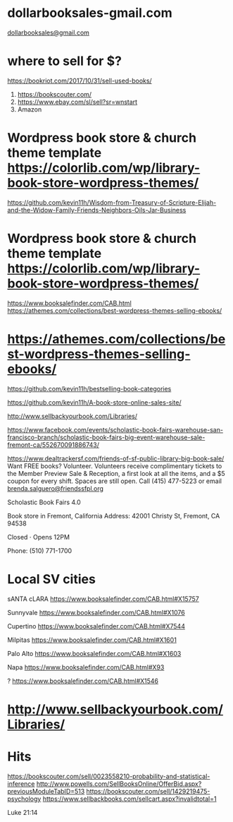 # dollarbooksales-gmail.com
dollarbooksales@gmail.com

# where to sell for $?
https://bookriot.com/2017/10/31/sell-used-books/
1. https://bookscouter.com/
2. https://www.ebay.com/sl/sell?sr=wnstart
3. Amazon
# Wordpress book store & church theme template https://colorlib.com/wp/library-book-store-wordpress-themes/
https://github.com/kevin11h/Wisdom-from-Treasury-of-Scripture-Elijah-and-the-Widow-Family-Friends-Neighbors-Oils-Jar-Business
# Wordpress book store & church theme template https://colorlib.com/wp/library-book-store-wordpress-themes/
https://www.booksalefinder.com/CAB.html  https://athemes.com/collections/best-wordpress-themes-selling-ebooks/
# https://athemes.com/collections/best-wordpress-themes-selling-ebooks/
https://github.com/kevin11h/bestselling-book-categories

https://github.com/kevin11h/A-book-store-online-sales-site/

http://www.sellbackyourbook.com/Libraries/

https://www.facebook.com/events/scholastic-book-fairs-warehouse-san-francisco-branch/scholastic-book-fairs-big-event-warehouse-sale-fremont-ca/552670091886743/


https://www.dealtrackersf.com/friends-of-sf-public-library-big-book-sale/
Want FREE books? Volunteer. Volunteers receive complimentary tickets to the Member Preview Sale & Reception, a first look at all the items, and a $5 coupon for every shift. Spaces are still open. Call (415) 477-5223 or email brenda.salguero@friendssfpl.org


Scholastic Book Fairs
4.0

Book store in Fremont, California
Address: 42001 Christy St, Fremont, CA 94538

Closed ⋅ Opens 12PM

Phone: (510) 771-1700

# Local SV cities
sANTA cLARA
https://www.booksalefinder.com/CAB.html#X15757

Sunnyvale
https://www.booksalefinder.com/CAB.html#X1076

Cupertino
https://www.booksalefinder.com/CAB.html#X7544

Milpitas
https://www.booksalefinder.com/CAB.html#X1601

Palo Alto
https://www.booksalefinder.com/CAB.html#X1603

Napa
https://www.booksalefinder.com/CAB.html#X93

?
https://www.booksalefinder.com/CAB.html#X1546

# http://www.sellbackyourbook.com/Libraries/

# Hits
https://bookscouter.com/sell/0023558210-probability-and-statistical-inference
http://www.powells.com/SellBooksOnline/OfferBid.aspx?previousModuleTabID=513
https://bookscouter.com/sell/1429219475-psychology
https://www.sellbackbooks.com/sellcart.aspx?invalidtotal=1


Luke 21:14
